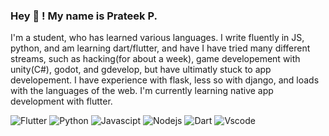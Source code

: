 ### Hey 👋 ! My name is Prateek P. 
I'm a student, who has learned various languages. I write fluently in JS, python, and am learning dart/flutter, and have 
I have tried many different streams, such as hacking(for about a week), game developement with unity(C#), godot, and gdevelop, but have ultimatly stuck to app developement. 
I have experience with flask, less so with django, and loads with the languages of the web. I'm currently learning native app development with flutter.

![Flutter](https://camo.githubusercontent.com/42505ed86b92e00e85c7c635c7b388c3909a779d8c97463b2558e1fd21fa790f/68747470733a2f2f696d672e736869656c64732e696f2f62616467652f2d466c75747465722d3435623864383f7374796c653d666c61742d737175617265266c6f676f3d666c7574746572266c6f676f436f6c6f723d7768697465)
![Python](https://camo.githubusercontent.com/66679dfb30403ec00a5fcb952e94483c0f4d1a35da455d0f8b0ad6f5c367526a/68747470733a2f2f696d672e736869656c64732e696f2f62616467652f2d507974686f6e2d6637633433373f7374796c653d666c61742d737175617265266c6f676f3d707974686f6e266c6f676f436f6c6f723d626c61636b)
![Javascipt](https://camo.githubusercontent.com/081c404f6cdca4a0155e636896811031a632586fcffd8e56f0a4816b01c90edb/68747470733a2f2f696d672e736869656c64732e696f2f62616467652f2d4a6176617363726970742d6566643831643f7374796c653d666c61742d737175617265266c6f676f3d6a617661736372697074266c6f676f436f6c6f723d626c61636b)
![Nodejs](https://camo.githubusercontent.com/b2fd4aa0e42c2863cd7b99175262a2ed92199ec36814b08a000c1237b5bddd7d/68747470733a2f2f696d672e736869656c64732e696f2f62616467652f2d4e6f64654a532d3333393933333f7374796c653d666c61742d737175617265266c6f676f3d6e6f64652e6a73266c6f676f436f6c6f723d7768697465)
![Dart](https://camo.githubusercontent.com/a9158ee8a55c490762d7cbb4261fc4fa9afa1149f4d3476f52d62185d5c65ec7/68747470733a2f2f696d672e736869656c64732e696f2f62616467652f2d446172742d3031373543323f7374796c653d666c61742d737175617265266c6f676f3d64617274266c6f676f436f6c6f723d7768697465)
![Vscode](https://camo.githubusercontent.com/331174b5f846b68009de4f5bcebf1cd6a91ee8962c359027396392b660b07720/68747470733a2f2f696d672e736869656c64732e696f2f62616467652f2d56697375616c25323053747564696f253230436f64652d3030374143433f7374796c653d666c61742d737175617265266c6f676f3d56697375616c25323053747564696f253230436f6465266c6f676f436f6c6f723d7768697465)
<!--
**PrimeTheFirst/PrimeTheFirst** is a ✨ _special_ ✨ repository because its `README.md` (this file) appears on your GitHub profile.

Here are some ideas to get you started:

- 🔭 I’m currently working on ...
- 🌱 I’m currently learning ...
- 👯 I’m looking to collaborate on ...
- 🤔 I’m looking for help with ...
- 💬 Ask me about ...
- 📫 How to reach me: ...
- 😄 Pronouns: ...
- ⚡ Fun fact: ...
-->
